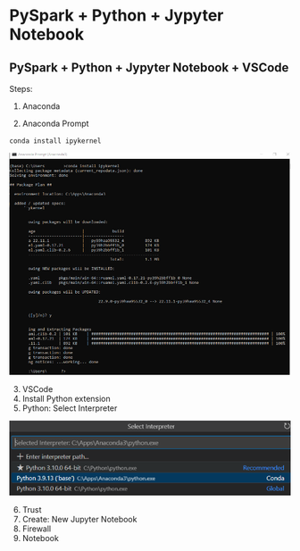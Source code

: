 # PySpark + Python + Jypyter Notebook

## PySpark + Python + Jypyter Notebook + VSCode

Steps:

1. Anaconda

2. Anaconda Prompt

```dos
conda install ipykernel
```

![1672086486743](image/PySparkNotebook/1672086486743.png)

3. VSCode
4. Install Python extension
5. Python: Select Interpreter

![1672086607385](image/PySparkNotebook/1672086607385.png)

6. Trust
7. Create: New Jupyter Notebook
8. Firewall
9. Notebook
